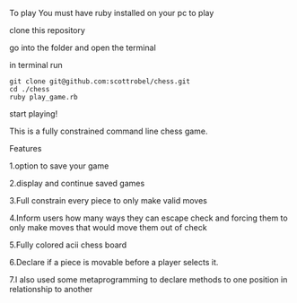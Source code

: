 To play
You must have ruby installed on your pc to play

clone this repository

go into the folder and open the terminal

in terminal run
```
git clone git@github.com:scottrobel/chess.git
cd ./chess
ruby play_game.rb
```
start playing!

This is a fully constrained command line chess game.

Features 

1.option to save your game

2.display and continue saved games

3.Full constrain every piece to only make valid moves

4.Inform users how many ways they can escape check and forcing them to only make moves that would move them out of check

5.Fully colored acii chess board

6.Declare if a piece is movable before a player selects it.

7.I also used some metaprogramming to declare methods to one position in relationship to another 
